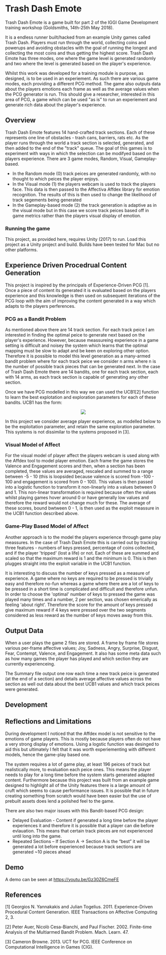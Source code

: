 # Trash Dash Emote

Trash Dash Emote is a game built for part 2 of the IGGI Game Development training workshop (Goldsmiths, 14th-25th May 2018).

It is a endless runner built/hacked from an example Unity games called Trash Dash. Players must run through the world, collecting coins and powerups and avoiding obstacles with the goal of running the longest and collecting the most coins and thus getting the highest score. Trash Dash Emote has three modes, one where the game level is generated randomly and two where the level is generated based on the player's experience.  

Whilst this work was developed for a training module is purpose, as designed, is to be used in an experiement. As such there are various game modes, each providing a different PCG method. The game also outputs data about the players emotions each frame as well as the average values when the PCG generator is run. This should give a researcher, interested in this area of PCG, a game which can be used "as is" to run an experiement and generate rich data about the player's experience. 

## Overview
Trash Dash Emote features 14 hand-crafted track sections. Each of these represents one line of obstacles -  trash cans, barriers, rats etc. As the player runs through the world a track section is selected, generated, and then added to the end of the "track" queue. The goal of this games is to experiment with ways in which the selection can be modifyed based on the players experience. There are 3 game modes, Random, Visual, Gameplay-based.

- In the Random mode (0) track peices are generated randomly, with no thought to which peices the player enjoys. 
- In the Visual mode (1) the players webcam is used to track the players face. This data is then passed to the Affectiva Affdex library for emotion recognition. The results of this is then used to change the likelihood of track segements being generated
- In the Gameplay-based mode (2) the track generation is adaptive as in the visual mode but in this case we score track peices based off in game metrics rather than the players visual display of emotion. 

### Running the game
This project, as provided here, requires Unity (2017) to run. Load this project as a Unity project and build. Builds have been tested for Mac but no other platforms. 

## Experience Driven Procedrual Content Generation
This project is inspired by the principals of Experience-Driven PCG [1]. Once a piece of content its generated it is evaluated based on the players experience and this knowledge is then used on subsequent iterations of the PCG loop with the aim of improving the content generated in a way which adapts to the players perferences. 

### PCG as a Bandit Problem 
As mentioned above there are 14 track section. For each track peice I am interested in finding the optimal peice to generate next based on the player's experience. However, because meassureing experience in a game setting is difficult and noisey the system which learns that the optimal mapping must be slow to adapt and be keen on exploring other option. Therefore it is possible to model this level generation as a many-armed bandit problem where for each track peice we consider n arms where n is the number of possible track pieces that can be generated next. In the case of Trash Dash Emote there are 14 bandits, one for each track section, each with 14 arms, as each track section is capable of generating any other section.

Once we have PCG modelled in this way we can used the UCB1[2] function to learn the best explotation and exploration parameters for each of these bandits. UCB1 has the form: 

<p align="center">
<img src="https://latex.codecogs.com/gif.latex?%5Cbar%7Bx_i%7D%20&plus;%20c%5Csqrt%7B%5Cfrac%7B%5Cln%7B%28N_i%29%7D%7D%7Bn_i%7D%7D">
  </p>

In this project we consider average player experience, as modelled below to be the exploitation parameter, and retain the same exploration parameter. This systems is not dissimilar to the systems proposed in [3].

### Visual Model of Affect
For the visual model of player affect the players webcam is used along with the Affdex tool to model player emotion. Each frame the game stores the Valence and Engagement scores and then, when a section has been completed, these values are averaged, rescaled and summed to a range between -5 - 10 (this is loopsided because valence is scored from -100 - 100 and engagement is scored from 0 - 100). This values is then passed into a logistic function to transform it non-linearly into a values between 0 and 1. This non-linear transformation is required because often the values whilst playing games hover around 0 or have generally low values and therefore the reward would not change much for these. The average of these scores, bound bwtween 0 - 1, is then used as the exploit meassure in the UCB1 function described above. 

### Game-Play Based Model of Affect
Another approach is to the model the players experience through game play meassures. In the case of Trash Dash Emote this is carried out by tracking three features - numbers of keys pressed, percentage of coins collected, and if the player 'tripped' (lost a life) or not. Each of these are summed and scaled so that the maximum reward is 1 and the minimum is 0. This is then plugges straight into the exploit variable in the UCB1 function. 

It is interesting to discuss the number of keys pressed as a measure of experience. A game where no keys are required to be pressed is trivially easy and therefore no-fun whereas a game where there are a lot of keys to be pressed in a short time is complicated and difficult and therefore unfun. In order to choose the 'optimal' number of keys to pressed the game was played many times and a number, 2 per section, was chosen emerically as feeling 'about right'. Therefore the score for the amount of keys pressed give maximum reward if 4 keys were pressed over the two segments considered as less reward as the number of keys moves away from this. 

## Output Data
When a user plays the game 2 files are stored. A frame by frame file stores various per-frame affective values; Joy, Sadness, Angry, Surprise, Disgust, Fear, Contempt, Valence, and Engagement. It also has some meta data such as how many games the player has played and which section they are currently experienceing. 

The Summary file output one row each time a new track peice is generated (at the end of a section) and details average affective values across the section as well out data about the best UCB1 values and which track peices were generated. 

## Development


## Reflections and Limitations
During development I noticed that the Affdex model is not sensitive to the emotions of game players. This is mostly because players often do not have a very strong display of emotions. Using a logstic function was desinged to aid this but ultimately I felt that it was worth experiementing with different models, hence the game-play based one.

The system requires a lot of game play, at least 196 peices of track but realistically more, to evaluation each peice ones. This means the player needs to play for a long time before the system starts generated adapted content. Furthermore because this project was built from an example game designed to highlight all of the Unity features there is a large amount of cruft which seems to cause performance issues. It is possible that in future creating something from scratch would have been easier but the use of prebuilt assets does lend a polished feel to the game. 

There are also two major issues with this Bandit-based PCG design:
 - Delayed Evaluation - Content if generated a long time before the player experiences it and therefore it is possible that a player can die before evlauation. This means that certain track pieces are not experienced until long into the game.
- Repeated Sections – If Section A -> Section A is the “best” it will be generated a lot before experienced because track sections are generated ~10 pieces ahead



## Demo
A demo can be seen at https://youtu.be/Gz30Z6CmeFE

## References
[1] Georgios N. Yannakakis and Julian Togelius. 2011. Experience-Driven Procedural Content Generation. IEEE Transactions on Affective Computing 2, 3.

[2] Peter Auer, Nicolò Cesa-Bianchi, and Paul Fischer. 2002. Finite-time Analysis of the Multiarmed Bandit Problem. Mach. Learn. 47.

[3] Cameron Browne. 2013. UCT for PCG. IEEE Conference on Computational Intelligence in Games (CIG).
